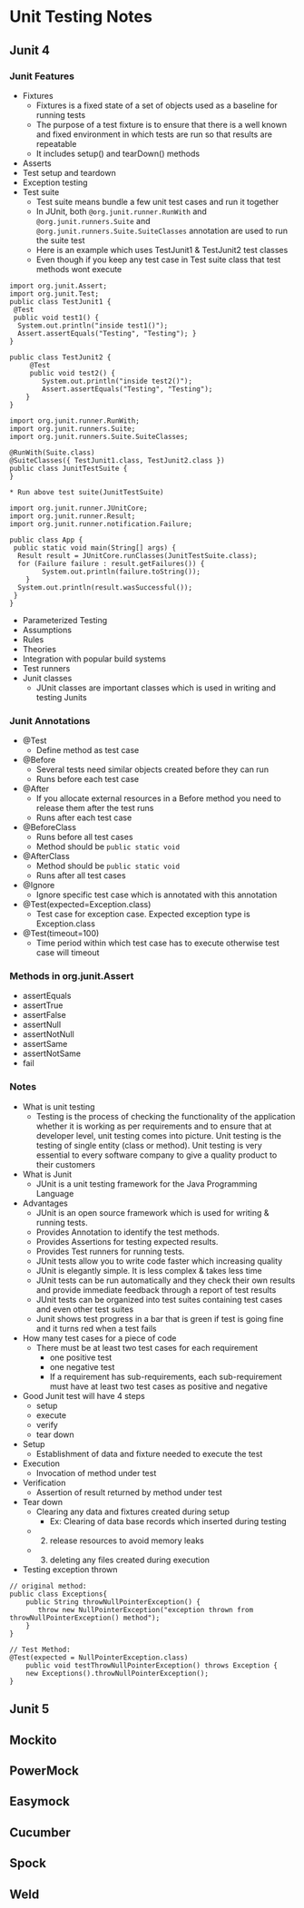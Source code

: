 # Unit Testing Notes

## Junit 4
### Junit Features
* Fixtures
	* Fixtures is a fixed state of a set of objects used as a baseline for running tests
	* The purpose of a test fixture is to ensure that there is a well known and fixed environment in which tests are run so that results are repeatable
	* It includes setup() and tearDown() methods
* Asserts
* Test setup and teardown
* Exception testing
* Test suite
	* Test suite means bundle a few unit test cases and run it together
	* In JUnit, both `@org.junit.runner.RunWith` and `@org.junit.runners.Suite` and `@org.junit.runners.Suite.SuiteClasses` annotation are used to run the suite test
	* Here is an example which uses TestJunit1 & TestJunit2 test classes
	* Even though if you keep any test case in Test suite class that test methods wont execute
```
import org.junit.Assert;
import org.junit.Test;
public class TestJunit1 {
 @Test
 public void test1() {
  System.out.println("inside test1()");
  Assert.assertEquals("Testing", "Testing"); }
}

public class TestJunit2 {
	 @Test
	 public void test2() {  
		System.out.println("inside test2()");  
		Assert.assertEquals("Testing", "Testing"); 
	}
}

import org.junit.runner.RunWith;
import org.junit.runners.Suite;
import org.junit.runners.Suite.SuiteClasses;

@RunWith(Suite.class)
@SuiteClasses({ TestJunit1.class, TestJunit2.class })
public class JunitTestSuite {
}
```
	* Run above test suite(JunitTestSuite)
```
import org.junit.runner.JUnitCore;
import org.junit.runner.Result;
import org.junit.runner.notification.Failure;

public class App {
 public static void main(String[] args) {
  Result result = JUnitCore.runClasses(JunitTestSuite.class);
  for (Failure failure : result.getFailures()) {   
		System.out.println(failure.toString());  
	}
  System.out.println(result.wasSuccessful());
 }
}
```
* Parameterized Testing
* Assumptions
* Rules
* Theories
* Integration with popular build systems
* Test runners
* Junit classes
	* JUnit classes are important classes which is used in writing and testing Junits

### Junit Annotations
* @Test
	* Define method as test case
* @Before
	* Several tests need similar objects created before they can run
	* Runs before each test case
* @After
	* If you allocate external resources in a Before method you need to release them after the test runs
	* Runs after each test case
* @BeforeClass
	* Runs before all test cases
	* Method should be `public static void`
* @AfterClass
	* Method should be `public static void`
	* Runs after all test cases
* @Ignore
	* Ignore specific test case which is annotated with this annotation
* @Test(expected=Exception.class)
	* Test case for exception case. Expected exception type is Exception.class
* @Test(timeout=100)
	* Time period within which test case has to execute otherwise test case will timeout

### Methods in org.junit.Assert
* assertEquals
* assertTrue
* assertFalse
* assertNull
* assertNotNull
* assertSame
* assertNotSame
* fail

### Notes
* What is unit testing
	* Testing is the process of checking the functionality of the application whether it is working as per requirements and to ensure that at developer level, unit testing comes into picture. Unit testing is the testing of single entity (class or method). Unit testing is very essential to every software company to give a quality product to their customers
* What is Junit
	* JUnit is a unit testing framework for the Java Programming Language
* Advantages
	* JUnit is an open source framework which is used for writing & running tests.
	* Provides Annotation to identify the test methods. 
	* Provides Assertions for testing expected results. 
	* Provides Test runners for running tests. 
	* JUnit tests allow you to write code faster which increasing quality 
	* JUnit is elegantly simple. It is less complex & takes less time
	* JUnit tests can be run automatically and they check their own results and provide immediate feedback through a report of test results
	* JUnit tests can be organized into test suites containing test cases and even other test suites
	* Junit shows test progress in a bar that is green if test is going fine and it turns red when a test fails
* How many test cases for a piece of code
	* There must be at least two test cases for each requirement
		* one positive test
		* one negative test
		* If a requirement has sub-requirements, each sub-requirement must have at least two test cases as positive and negative
* Good Junit test will have 4 steps
	* setup
	* execute
	* verify
	* tear down
* Setup	
	* Establishment of data and fixture needed to execute the test
* Execution
	* Invocation of method under test
* Verification
	* Assertion of result returned by method under test
* Tear down
	* Clearing any data and fixtures created during setup
		* Ex: Clearing of data base records which inserted during testing
	* 2. release resources to avoid memory leaks
	* 3. deleting any files created during execution
* Testing exception thrown
```
// original method:
public class Exceptions{ 
    public String throwNullPointerException() {
       throw new NullPointerException("exception thrown from throwNullPointerException() method");
    }
}

// Test Method:
@Test(expected = NullPointerException.class)
	public void testThrowNullPointerException() throws Exception {
	new Exceptions().throwNullPointerException();
}
```
## Junit 5

## Mockito

## PowerMock

## Easymock

## Cucumber

## Spock

## Weld